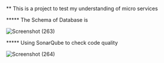 ** This is a project to test my understanding of micro services

***** The Schema of Database is

![Screenshot (263)](https://github.com/user-attachments/assets/2fffd075-c0b8-429f-a715-928341f7582f)

***** Using SonarQube to check code quality

![Screenshot (264)](https://github.com/user-attachments/assets/57bc3e97-aa22-4896-8fe6-ab67b377d83c)

